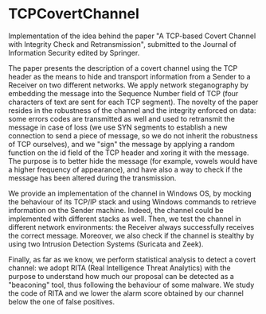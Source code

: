 # TCPCovertChannel

Implementation of the idea behind the paper "A TCP-based Covert Channel with Integrity Check and Retransmission", submitted to the Journal of Information Security edited by Springer.

The paper presents the description of a covert channel using the TCP header as the means to hide and transport information from a Sender to a Receiver on two different networks. We apply network steganography by embedding the message into the Sequence Number field of TCP (four characters of text are sent for each TCP segment). The novelty of the paper resides in the robustness of the channel and the integrity enforced on data: some errors codes are transmitted as well and used to retransmit the message in case of loss (we use SYN segments to establish a new connection to send a piece of message, so we do not inherit the robustness of TCP ourselves), and we "sign" the message by applying a random function on the id field of the TCP header and xoring it with the message. The purpose is to better hide the message (for example, vowels would have a higher frequency of appearance), and have also a way to check if the message has been altered during the transmission.


We provide an implementation of the channel in Windows OS, by mocking the behaviour of its TCP/IP stack and using Windows commands to retrieve information on the Sender machine. Indeed, the channel could be implemented with different stacks as well.
Then, we test the channel in different network environments: the Receiver always successfully receives the correct message. Moreover, we also check if the channel is stealthy by using two Intrusion Detection Systems (Suricata and Zeek).


Finally, as far as we know, we perform statistical analysis to detect a covert channel: we adopt RITA (Real Intelligence Threat Analytics) with the purpose to understand how much our proposal can be detected as a "beaconing" tool, thus following the behaviour of some malware. We study the code of RITA and we lower the alarm score obtained by our channel below the one of false positives.

